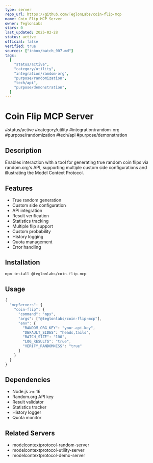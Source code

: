 ```yaml
---
type: server
repo_url: https://github.com/TeglonLabs/coin-flip-mcp
name: Coin Flip MCP Server
owner: TeglonLabs
stars: 0
last_updated: 2025-02-28
status: active
official: false
verified: true
sources: ["inbox/batch_007.md"]
tags:
  [
    "status/active",
    "category/utility",
    "integration/random-org",
    "purpose/randomization",
    "tech/api",
    "purpose/demonstration",
  ]
---
```


# Coin Flip MCP Server

#status/active #category/utility #integration/random-org #purpose/randomization #tech/api #purpose/demonstration

## Description

Enables interaction with a tool for generating true random coin flips via random.org's API, supporting multiple custom side configurations and illustrating the Model Context Protocol.

## Features

- True random generation
- Custom side configuration
- API integration
- Result verification
- Statistics tracking
- Multiple flip support
- Custom probability
- History logging
- Quota management
- Error handling

## Installation

```bash
npm install @teglonlabs/coin-flip-mcp
```

## Usage

```javascript
{
  "mcpServers": {
    "coin-flip": {
      "command": "npx",
      "args": ["@teglonlabs/coin-flip-mcp"],
      "env": {
        "RANDOM_ORG_KEY": "your-api-key",
        "DEFAULT_SIDES": "heads,tails",
        "BATCH_SIZE": "100",
        "LOG_RESULTS": "true",
        "VERIFY_RANDOMNESS": "true"
      }
    }
  }
}
```

## Dependencies

- Node.js >= 16
- Random.org API key
- Result validator
- Statistics tracker
- History logger
- Quota monitor

## Related Servers

- modelcontextprotocol-random-server
- modelcontextprotocol-utility-server
- modelcontextprotocol-demo-server
